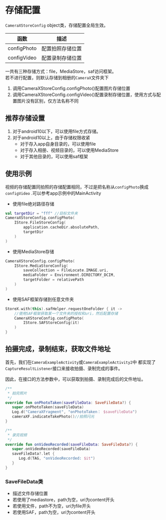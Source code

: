 # 存储配置

`CameraXStoreConfig` object类，存储配置全局生效。

| 函数          | 描述       |
|-------------|----------|
| configPhoto | 配置拍照存储位置 |
| configVideo | 配置录制存储位置 |

一共有三种存储方式：file，MediaStore，saf访问框架。  
若不进行配置，则默认存储到相册的`CameraX`文件夹下

1. 调用CameraXStoreConfig.configPhoto()配置图片存储位置
2. 调用CameraXStoreConfig.configVideo()配置录制存储位置，使用方式与配置图片没有区别，仅方法名称不同

## 推荐存储设置

1. 对于android10以下，可以使用file方式存储。
2. 对于android10以上，由于存储权限收紧
    * 对于存入app自身目录的，可以使用file
    * 对于存入相册、视频目录的，可以使用MediaStore
    * 对于其他目录的，可以使用saf框架

## 使用示例

视频的存储配置同拍照的存储配置相同，不过是把名称从`configPhoto`换成`configVideo`
.可以参考app示例中的MainActivity

* 使用file绝对路径存储

```kotlin
val targetDir = "fff" //目标文件夹
CameraXStoreConfig.configPhoto(
    IStore.FileStoreConfig(
        application.cacheDir.absolutePath,
        targetDir
    )
)
```

* 使用MediaStore存储

```kotlin
CameraXStoreConfig.configPhoto(
    IStore.MediaStoreConfig(
        saveCollection = FileLocate.IMAGE.uri,
        mediaFolder = Environment.DIRECTORY_DCIM,
        targetFolder = relativePath
    )
)

```

* 使用SAF框架存储到任意文件夹

```kotlin
StoreX.with(this).safHelper.requestOneFolder { it ->
    //使用SAF框架获取某一个文件夹的授权和uri，然后配置存储
    CameraXStoreConfig.configPhoto(
        IStore.SAFStoreConfig(it)
    )
}
```
## 拍摄完成，录制结束，获取文件地址

首先，我们在`CameraExampleActivity`或`CameraExampleActivity2`中
都实现了`CaptureResultListener`接口来接收拍摄、录制完成的事件。

因此，在接口的方法参数中，可以获取到拍摄、录制完成后的文件地址。

```kotlin
/**
 * 拍完照片
 */
override fun onPhotoTaken(saveFileData: SaveFileData?) {
   super.onPhotoTaken(saveFileData)
   Log.d("CameraXFragment", "onPhotoTaken： $saveFileData")
   cameraXF.indicateTakePhoto()//拍照闪光
}

/**
 * 录完视频
 */
override fun onVideoRecorded(saveFileData: SaveFileData?) {
   super.onVideoRecorded(saveFileData)
   saveFileData?.let {
      Log.d(TAG, "onVideoRecorded: $it")
   }
}
```

### SaveFileData类
* 描述文件存储位置
* 若使用了mediastore，path为空，uri为content开头
* 若使用文件，path不为空，uri为file开头
* 若使用SAF，path为空，uri为content开头